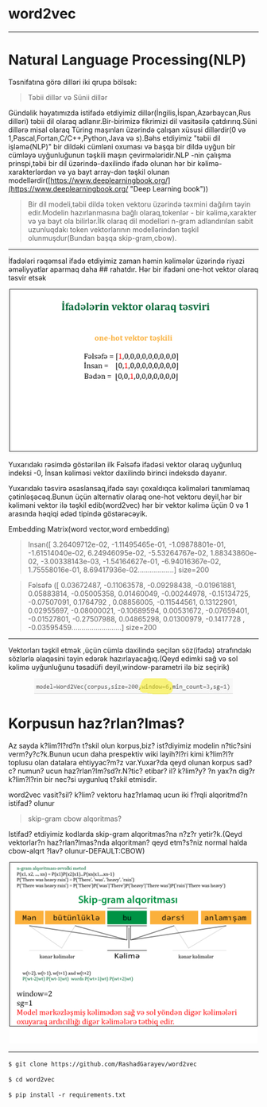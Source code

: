 # word2vec

----------

# Natural Language Processing(NLP) #

Təsnifatına görə dilləri iki qrupa bölsək:
> Təbii dillər 
və Sünii dillər

Gündəlik həyatımızda istifadə etdiyimiz dillər(İngilis,İspan,Azərbaycan,Rus dilləri) təbii dil olaraq adlanır.Bir-birimizə fikrimizi dil vasitəsilə çatdırırıq.Süni dillərə misal olaraq Türing maşınları üzərində çalışan xüsusi dillərdir(0 və 1,Pascal,Fortan,C/C++,Python,Java və s).Bəhs etdiyimiz "təbii dil işləmə(NLP)" bir dildəki cümləni oxuması və başqa bir dildə uyğun bir cümləyə uyğunluğunun təşkili maşın çevirmələridir.NLP -nin çalışma prinspi,təbii bir dil üzərində-daxilində ifadə olunan hər bir kəlimə-xarakterlərdən və ya bayt array-dən təşkil olunan modellərdir([https://www.deeplearningbook.org/](https://www.deeplearningbook.org/ "Deep Learning book"))
> Bir dil modeli,təbii dildə token vektoru üzərində təxmini dağılım təyin edir.Modelin hazırlanmasına bağlı olaraq,tokenlər - bir kəlimə,xarakter və ya bayt ola bilirlər.İlk olaraq dil modelləri n-gram adlandırılan sabit uzunluqdakı token vektorlarının modellərindən təşkil olunmuşdur(Bundan başqa skip-gram,cbow).

----------
> 
İfadələri rəqəmsal ifadə etdiyimiz zaman həmin kəlimələr üzərində riyazi əməliyyatlar aparmaq daha ## rahatdır.
Hər bir ifadəni one-hot vektor olaraq təsvir etsək 

<p align="center"> <img src="image/one-hot.jpg" alt="drawing" width="500"/> </p>


Yuxarıdakı rəsimdə göstərilən ilk Fəlsəfə ifadəsi vektor olaraq uyğunluq indeksi -0,
 İnsan kəliməsi vektor daxilində birinci indeksdə dayanır.

Yuxarıdakı təsvirə əsaslansaq,ifadə sayı çoxaldıqca kəlimələri tanımlamaq çətinləşəcəq.Bunun üçün alternativ olaraq one-hot vektoru deyil,hər bir kəliməni vektor ilə təşkil edib(word2vec) hər bir vektor kəlimə üçün 0 və 1 arasında həqiqi ədəd tipində göstərəcəyik.

Embedding Matrix(word vector,word embedding)

> Insan([ 3.26409712e-02, -1.11495465e-01, -1.09878801e-01, -1.61514040e-02,
        6.24946095e-02, -5.53264767e-02,  1.88343860e-02, -3.00338143e-03,
       -1.54164627e-01, -6.94016367e-02,  1.75558016e-01,  8.69417936e-02..................] size=200


>Fəlsəfə ([ 0.03672487, -0.11063578, -0.09298438, -0.01961881,  0.05883814,
       -0.05005358,  0.01460049, -0.00244978, -0.15134725, -0.07507091,
        0.1764792 ,  0.08856005, -0.11544561,  0.13122901,  0.02955697,
       -0.08000021, -0.10689594,  0.00531672, -0.07659401, -0.01527801,
       -0.27507988,  0.04865298,  0.01300979, -0.1417728 , -0.03595459.........................] size=200


----------

Vektorları təşkil etmək ,üçün cümlə daxilində seçilən söz(ifadə) ətrafındakı sözlərlə əlaqəsini təyin edərək hazırlayacağıq.(Qeyd edimki sağ və sol kəlimə uyğunluğunu təsadüfi deyil,window-parametri ilə biz seçirik)
<p align="center"> <img src="image/v.jpg" alt="drawing" width="400"/> </p>

# Korpusun haz?rlan?lmas? #
Az sayda k?lim?l?rd?n t?skil olun korpus,biz? ist?diyimiz modelin n?tic?sini verm?y?c?k.Bunun ucun daha prespektiv wiki layih?l?ri kimi k?lim?l?r toplusu olan datalara ehtiyyac?m?z var.Yuxar?da qeyd olunan korpus sad?c? numun? ucun haz?rlan?lm?sd?r.N?tic? etibar? il? k?lim?y? ?n yax?n dig?r k?lim?l?rin bir nec?si uygunluq t?skil etmisdir.

word2vec vasit?sil? k?lim? vektoru haz?rlamaq  ucun iki f?rqli alqoritmd?n istifad? olunur
> skip-gram
> cbow alqoritmas?

Istifad? etdiyimiz kodlarda skip-gram alqoritmas?na n?z?r yetir?k.(Qeyd vektorlar?n haz?rlan?lmas?nda alqoritman? qeyd etm?s?niz normal halda cbow-alqrt ?lav? olunur-DEFAULT:CBOW)

<p align="center"> <img src="image/skipg.jpg" alt="drawing" width="500"/> </p>

----------
`$ git clone https://github.com/RashadGarayev/word2vec`

`$ cd word2vec`

`$ pip install -r requirements.txt`






